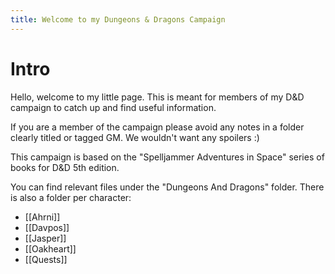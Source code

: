 ```yaml
---
title: Welcome to my Dungeons & Dragons Campaign
---
```

# Intro
Hello, welcome to my little page. This is meant for members of my D&D campaign to catch up and find useful information.

If you are a member of the campaign please avoid any notes in a folder clearly titled or tagged GM. We wouldn't want any spoilers :)

This campaign is based on the "Spelljammer Adventures in Space" series of books for D&D 5th edition. 

You can find relevant files under the "Dungeons And Dragons" folder.
There is also a folder per character:
- [[Ahrni]]
- [[Davpos]]
- [[Jasper]]
- [[Oakheart]]
- [[Quests]]


 